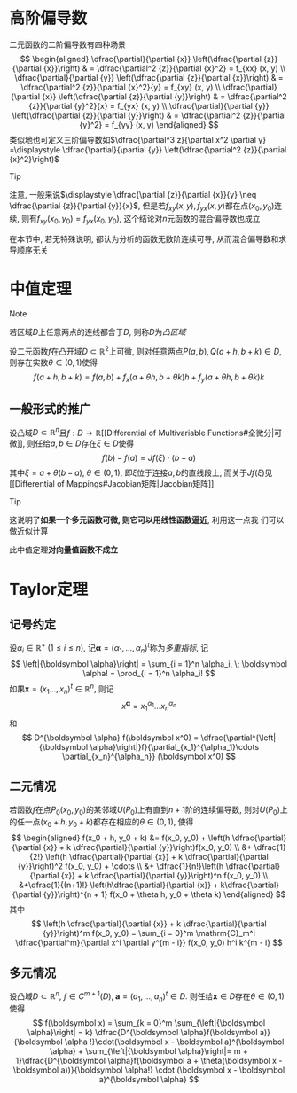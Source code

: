 # 高阶偏导数
二元函数的二阶偏导数有四种场景
$$
\begin{aligned}
\dfrac{\partial}{\partial {x}} \left(\dfrac{\partial {z}}{\partial {x}}\right)  & = \dfrac{\partial^2 {z}}{\partial {x}^2} = f_{xx} (x, y)  \\
\dfrac{\partial}{\partial {y}} \left(\dfrac{\partial {z}}{\partial {x}}\right)  & = \dfrac{\partial^2 {z}}{\partial {x}^2}{y} = f_{xy} (x, y)  \\
\dfrac{\partial}{\partial {x}} \left(\dfrac{\partial {z}}{\partial {y}}\right)  & = \dfrac{\partial^2 {z}}{\partial {y}^2}{x} = f_{yx} (x, y)  \\
\dfrac{\partial}{\partial {y}} \left(\dfrac{\partial {z}}{\partial {y}}\right)  & = \dfrac{\partial^2 {z}}{\partial {y}^2} = f_{yy} (x, y)
\end{aligned}
$$
类似地也可定义三阶偏导数如$\dfrac{\partial^3 z}{\partial x^2 \partial y} =\displaystyle \dfrac{\partial}{\partial {y}} \left(\dfrac{\partial^2 {z}}{\partial {x}^2}\right)$
> [!Tip]
> 注意, 一般来说$\displaystyle \dfrac{\partial {z}}{\partial {x}}{y} \neq \dfrac{\partial {z}}{\partial {y}}{x}$, 但是若$f_{xy}(x, y), f_{yx}(x, y)$都在点$(x_0, y_0)$连续, 则有$f_{xy}(x_0, y_0) = f_{yx}(x_0, y_0)$, 这个结论对$n$元函数的混合偏导数也成立

在本节中, 若无特殊说明, 都认为分析的函数无数阶连续可导, 从而混合偏导数和求导顺序无关
# 中值定理
> [!Note]
> 若区域$D$上任意两点的连线都含于$D$, 则称$D$为*凸区域*

设二元函数$f$在凸开域$D \subset \mathbb{R}^2$上可微, 则对任意两点$P(a, b), Q(a +h, b+ k) \in D$, 则存在实数$\theta \in (0, 1)$使得
$$
f(a + h, b+ k) = f(a, b) + f_x(a + \theta h, b + \theta k)h + f_y(a + \theta h, b + \theta k)k
$$
## 一般形式的推广
设凸域$D \subset \mathbb{R}^n$且$f:D\to \mathbb{R}$[[Differential of Multivariable Functions#全微分|可微]], 则任给$a, b \in D$存在$\xi \in D$使得
$$
f(b) - f(a) = Jf(\xi)\cdot (b - a)
$$
其中$\xi = a + \theta(b - a), \;\theta\in(0, 1)$, 即$\xi$位于连接$a,b$的直线段上, 而关于$Jf(\xi)$见[[Differential of Mappings#Jacobian矩阵|Jacobian矩阵]]
> [!Tip] 
> 这说明了**如果一个多元函数可微, 则它可以用线性函数逼近**, 利用这一点我
们可以做近似计算

此中值定理**对向量值函数不成立**
# Taylor定理
## 记号约定
设$\alpha_i \in \mathbb{R}^+ \;(1 \le i \le n)$, 记$\boldsymbol \alpha = (\alpha_1, \ldots, \alpha_n)^t$称为*多重指标*, 记
$$
\left|{\boldsymbol \alpha}\right| = \sum_{i = 1}^n \alpha_i, \; \boldsymbol \alpha! = \prod_{i = 1}^n \alpha_i!
$$
如果$\boldsymbol x = (x_1\ldots, x_n)^t \in \mathbb{R}^n$, 则记
$$
x^{\boldsymbol {\alpha}} = x_1^{\alpha_1}\dots x_n^{\alpha_n}
$$
和
$$
D^{\boldsymbol \alpha} f(\boldsymbol x^0) = \dfrac{\partial^{\left|{\boldsymbol \alpha}\right|}f}{\partial_{x_1}^{\alpha_1}\cdots \partial_{x_n}^{\alpha_n}} (\boldsymbol x^0)
$$
## 二元情况
若函数$f$在点$P_0(x_0, y_0)$的某邻域$U(P_0)$上有直到$n + 1$阶的连续偏导数, 则对$U(P_0)$上的任一点$(x_0 + h, y_0 + k)$都存在相应的$\theta \in (0, 1)$, 使得
$$
\begin{aligned}
f(x_0 + h, y_0 + k) &= f(x_0, y_0) + \left(h \dfrac{\partial}{\partial {x}} + k \dfrac{\partial}{\partial {y}}\right)f(x_0, y_0) \\
&+ \dfrac{1}{2!} \left(h \dfrac{\partial}{\partial {x}} + k \dfrac{\partial}{\partial {y}}\right)^2 f(x_0, y_0)  + \cdots  \\
&+ \dfrac{1}{n!}\left(h \dfrac{\partial}{\partial {x}} + k \dfrac{\partial}{\partial {y}}\right)^n f(x_0, y_0)  \\
&+\dfrac{1}{(n+1)!} \left(h\dfrac{\partial}{\partial {x}} + k\dfrac{\partial}{\partial {y}}\right)^{n + 1} f(x_0 + \theta h, y_0 + \theta k)
\end{aligned}
$$
其中
$$
\left(h \dfrac{\partial}{\partial {x}} + k \dfrac{\partial}{\partial {y}}\right)^m f(x_0, y_0) = \sum_{i = 0}^m \mathrm{C}_m^i \dfrac{\partial^m}{\partial x^i \partial y^{m - i}} f(x_0, y_0) h^i k^{m - i}
$$

## 多元情况
设凸域$D\subset \mathbb{R}^n$, $f \in C^{m+1}(D),\; \boldsymbol a = (a_1,\ldots, a_n)^t \in D$. 则任给$\boldsymbol x \in D$存在$\theta \in (0,1)$使得
$$
f(\boldsymbol x) = \sum_{k = 0}^m \sum_{\left|{\boldsymbol \alpha}\right| = k} \dfrac{D^{\boldsymbol \alpha}f(\boldsymbol a)}{\boldsymbol \alpha !}\cdot(\boldsymbol x - \boldsymbol a)^{\boldsymbol \alpha} + \sum_{\left|{\boldsymbol \alpha}\right|= m + 1}\dfrac{D^{\boldsymbol \alpha}f(\boldsymbol a + \theta(\boldsymbol x - \boldsymbol a))}{\boldsymbol \alpha!} \cdot (\boldsymbol x - \boldsymbol a)^{\boldsymbol \alpha}
$$


